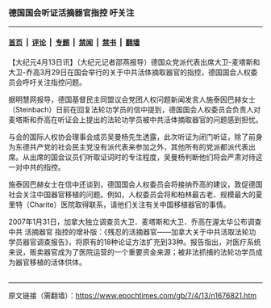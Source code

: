 ### 德国国会听证活摘器官指控  吁关注

---

#### [首页](../../../..?n1676821) &nbsp;|&nbsp; [评论](../../../../../epoch-comment?n1676821) &nbsp;|&nbsp; [专题](../../../../../epoch-special?n1676821) &nbsp;|&nbsp; [禁闻](../../../../../epoch-news?n1676821) &nbsp;|&nbsp; [禁书](../../../../../books?n1676821) &nbsp;|&nbsp; [翻墙](https://github.com/gfw-breaker/nogfw/blob/master/README.md?n1676821)


<div class="post_content" id="artbody" itemprop="articleBody">
 <!-- article content begin -->
 <p>
  【大纪元4月13日讯】（大纪元记者邵燕报导）德国众党派代表出席大卫-麦塔斯和大卫-乔高3月29日在国会举行的关于中共活体摘取器官的指控，德国国会人权委员会呼吁关注指控问题。
 </p>
 <p>
  据明慧网报导，德国基督民主同盟议会党团人权问题新闻发言人施泰因巴赫女士（Steinbach）日前在回复法轮功学员的信中提到，德国国会人权委员会负责人对麦塔斯和乔高在听证会上提出的法轮功学员被中共活体摘取器官的问题感到担忧。
 </p>
 <p>
  与会的国际人权协会理事会成员吴曼杨先生透露，此次听证为闭门听证，除了前身为东德共产党的社会民主党没有派代表来参加之外，其他所有的党派都派代表出席。从出席的国会议员们听取证词时的专注程度，吴曼杨判断他们将会严肃对待这一对中共的指控。
 </p>
 <p>
  施泰因巴赫女士在信中还谈到，德国国会人权委员会将接纳乔高的建议，敦促德国社会关注中国器官移植的问题。例如，人权委员会将和柏林最古老、规模最大的夏里特（Charite）医院取得联系，请他们关注有关中国移植器官的事情。
 </p>
 <p>
  2007年1月31日，加拿大独立调查员大卫．麦塔斯和大卫．乔高在渥太华公布调查中共
  <ok href="https://www.epochtimes.com/gb/tag/%E6%B4%BB%E6%91%98%E5%99%A8%E5%AE%98.html">
   活摘器官
  </ok>
  指控的增补版：《残忍的活摘器官——加拿大关于中共活取法轮功学员器官调查报告》，将原有的18种论证方法扩充到33种。报告指出，对医疗系统来说，贩卖器官成为了医院运营的一个重要资金来源；被非法抓捕的法轮功学员成为器官移植的活体供体。
  <br/>
  <font color="#ffffff">
   (http://www.dajiyuan.com)
  </font>
 </p>
 <!-- article content end -->
 <div id="below_article_ad">
 </div>
</div>


---

原文链接（需翻墙）：https://www.epochtimes.com/gb/7/4/13/n1676821.htm